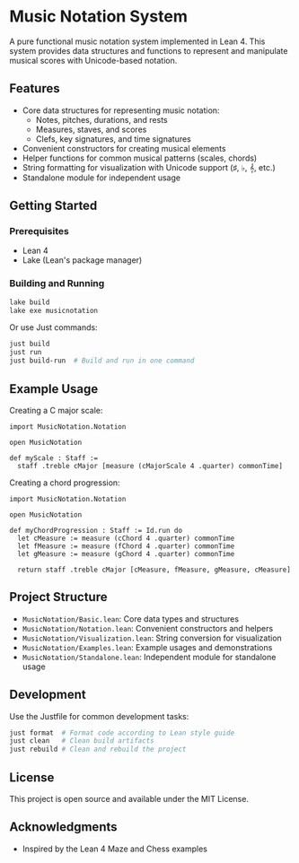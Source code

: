 # Music Notation System

A pure functional music notation system implemented in Lean 4. This system provides data structures and functions to represent and manipulate musical scores with Unicode-based notation.

## Features

- Core data structures for representing music notation:
  - Notes, pitches, durations, and rests
  - Measures, staves, and scores
  - Clefs, key signatures, and time signatures
- Convenient constructors for creating musical elements
- Helper functions for common musical patterns (scales, chords)
- String formatting for visualization with Unicode support (♯, ♭, 𝄞, etc.)
- Standalone module for independent usage

## Getting Started

### Prerequisites

- Lean 4
- Lake (Lean's package manager)

### Building and Running

```bash
lake build
lake exe musicnotation
```

Or use Just commands:

```bash
just build
just run
just build-run  # Build and run in one command
```

## Example Usage

Creating a C major scale:

```lean
import MusicNotation.Notation

open MusicNotation

def myScale : Staff := 
  staff .treble cMajor [measure (cMajorScale 4 .quarter) commonTime]
```

Creating a chord progression:

```lean
import MusicNotation.Notation

open MusicNotation

def myChordProgression : Staff := Id.run do
  let cMeasure := measure (cChord 4 .quarter) commonTime
  let fMeasure := measure (fChord 4 .quarter) commonTime
  let gMeasure := measure (gChord 4 .quarter) commonTime
  
  return staff .treble cMajor [cMeasure, fMeasure, gMeasure, cMeasure]
```

## Project Structure

- `MusicNotation/Basic.lean`: Core data types and structures
- `MusicNotation/Notation.lean`: Convenient constructors and helpers
- `MusicNotation/Visualization.lean`: String conversion for visualization
- `MusicNotation/Examples.lean`: Example usages and demonstrations
- `MusicNotation/Standalone.lean`: Independent module for standalone usage

## Development

Use the Justfile for common development tasks:

```bash
just format  # Format code according to Lean style guide
just clean   # Clean build artifacts
just rebuild # Clean and rebuild the project
```

## License

This project is open source and available under the MIT License.

## Acknowledgments

- Inspired by the Lean 4 Maze and Chess examples